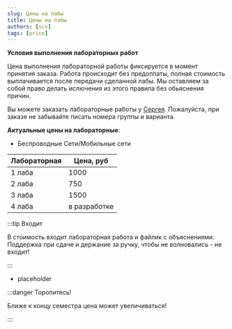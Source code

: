 ```yaml
---
slug: Цены на лабы
title: Цены на лабы
authors: [scv]
tags: [price]
---
```

**Условия выполнения лабораторных работ**

Цена выполнения лабораторной работы фиксируется в момент принятия заказа. Работа происходит без предоплаты, полная стоимость выплачивается после передачи сделанной лабы. Мы оставляем за собой право делать ислючения из этого правила без обьяснения причин.

Вы можете заказать лабораторные работы у [Сергея](https://t.me/Lunitarik). Пожалуйста, при заказе не забывайте писать номера группы и варианта.

**Актуальные цены на лабораторные**:

* Беспроводные Сети/Мобильные сети
  
| Лабораторная | Цена, руб |
| -------- | ------- |
| 1 лаба | 1000 |
| 2 лаба | 750 |
| 3 лаба | 1500 |
| 4 лаба | в разработке |

:::tip Входит

В стоимость входит лабораторная работа и файлик с объяснениями. Поддержка при сдаче и держание за ручку, чтобы не волновались - не входит!

:::

* placeholder

:::danger Торопитесь!

Ближе к концу семестра цена может увеличиваться!

:::